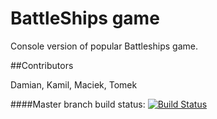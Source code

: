 # BattleShips game

Console version of popular Battleships game.

##Contributors

Damian,
Kamil,
Maciek,
Tomek

####Master branch build status:
[![Build Status](https://travis-ci.org/clinton56/BattleShips.svg?branch=master)](https://travis-ci.org/clinton56/BattleShips)
